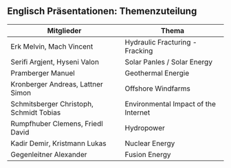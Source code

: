 ## Englisch Präsentationen: Themenzuteilung

| Mitglieder | Thema |
|---------|------------|
| Erk Melvin, Mach Vincent | Hydraulic Fracturing - Fracking |
| Serifi Argjent, Hyseni Valon | Solar Panles / Solar Energy |
| Pramberger Manuel | Geothermal Energie |
| Kronberger Andreas, Lattner Simon | Offshore Windfarms |
| Schmitsberger Christoph, Schmidt Tobias | Environmental Impact of the Internet |
| Rumpfhuber Clemens, Friedl David | Hydropower |
| Kadir Demir, Kristmann Lukas | Nuclear Energy |
| Gegenleitner Alexander | Fusion Energy |
